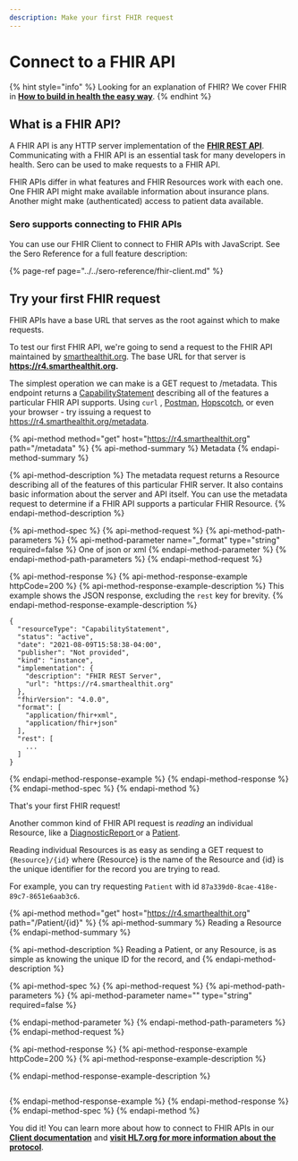 ```yaml
---
description: Make your first FHIR request
---
```


# Connect to a FHIR API

{% hint style="info" %}
Looking for an explanation of FHIR? We cover FHIR in [**How to build in health the easy way**](../../book/how-to-build-in-health/fhir.md#what-is-fhir).
{% endhint %}

## What is a FHIR API?

A FHIR API is any HTTP server implementation of the [**FHIR REST API**](https://www.hl7.org/fhir/http.html). Communicating with a FHIR API is an essential task for many developers in health. Sero can be used to make requests to a FHIR API.

FHIR APIs differ in what features and FHIR Resources work with each one. One FHIR API might make available information about insurance plans. Another might make \(authenticated\) access to patient data available.

### Sero supports connecting to FHIR APIs

You can use our FHIR Client to connect to FHIR APIs with JavaScript. See the Sero Reference for a full feature description:

{% page-ref page="../../sero-reference/fhir-client.md" %}

## Try your first FHIR request

FHIR APIs have a base URL that serves as the root against which to make requests.

To test our first FHIR API, we're going to send a request to the FHIR API maintained by [smarthealthit.org](https://www.smarthealthit.org). The base URL for that server is **https://r4.smarthealthit.org.**

The simplest operation we can make is a GET request to /metadata. This endpoint returns a [CapabilityStatement](https://www.hl7.org/fhir/capabilitystatement.html) describing all of the features a particular FHIR API supports. Using `curl` , [Postman](https://www.postman.com/), [Hopscotch](https://hoppscotch.io/), or even your browser - try issuing a request to https://r4.smarthealthit.org/metadata.

{% api-method method="get" host="https://r4.smarthealthit.org" path="/metadata" %}
{% api-method-summary %}
Metadata
{% endapi-method-summary %}

{% api-method-description %}
The metadata request returns a Resource describing all of the features of this particular FHIR server. It also contains basic information about the server and API itself. You can use the metadata request to determine if a FHIR API supports a particular FHIR Resource.
{% endapi-method-description %}

{% api-method-spec %}
{% api-method-request %}
{% api-method-path-parameters %}
{% api-method-parameter name="\_format" type="string" required=false %}
One of json or xml
{% endapi-method-parameter %}
{% endapi-method-path-parameters %}
{% endapi-method-request %}

{% api-method-response %}
{% api-method-response-example httpCode=200 %}
{% api-method-response-example-description %}
This example shows the JSON response, excluding the `rest` key for brevity. 
{% endapi-method-response-example-description %}

```
{
  "resourceType": "CapabilityStatement",
  "status": "active",
  "date": "2021-08-09T15:58:38-04:00",
  "publisher": "Not provided",
  "kind": "instance",
  "implementation": {
    "description": "FHIR REST Server",
    "url": "https://r4.smarthealthit.org"
  },
  "fhirVersion": "4.0.0",
  "format": [
    "application/fhir+xml",
    "application/fhir+json"
  ],
  "rest": [
    ...
  ]
}
```
{% endapi-method-response-example %}
{% endapi-method-response %}
{% endapi-method-spec %}
{% endapi-method %}

That's your first FHIR request! 

Another common kind of FHIR API request is _reading_ an individual Resource, like a [DiagnosticReport ](https://www.hl7.org/fhir/diagnosticreport.html)or a [Patient](http://www.hl7.org/fhir/patient.html).

Reading individual Resources is as easy as sending a GET request to `{Resource}/{id}` where {Resource} is the name of the Resource and {id} is the unique identifier for the record you are trying to read.

For example, you can try requesting `Patient` with id `87a339d0-8cae-418e-89c7-8651e6aab3c6`.

{% api-method method="get" host="https://r4.smarthealthit.org" path="/Patient/{id}" %}
{% api-method-summary %}
Reading a Resource
{% endapi-method-summary %}

{% api-method-description %}
Reading a Patient, or any Resource, is as simple as knowing the unique ID for the record, and 
{% endapi-method-description %}

{% api-method-spec %}
{% api-method-request %}
{% api-method-path-parameters %}
{% api-method-parameter name="" type="string" required=false %}

{% endapi-method-parameter %}
{% endapi-method-path-parameters %}
{% endapi-method-request %}

{% api-method-response %}
{% api-method-response-example httpCode=200 %}
{% api-method-response-example-description %}

{% endapi-method-response-example-description %}

```

```
{% endapi-method-response-example %}
{% endapi-method-response %}
{% endapi-method-spec %}
{% endapi-method %}

You did it! You can learn more about how to connect to FHIR APIs in our [**Client documentation**](../../sero-reference/fhir-client.md) and [**visit HL7.org for more information about the protocol**](http://hl7.org/fhir/).

